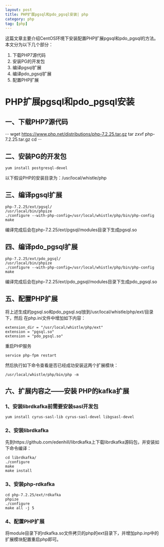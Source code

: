```yaml
---
layout: post
title: PHP扩展pgsql和pdo_pgsql安装| php
category: php
tag: [php]
---
```


这篇文章主要介绍CentOS环境下安装配置PHP扩展pgsql和pdo_pgsql的方法。
本文分为以下几个部分：
1. 下载PHP7源代码
2. 安装PG的开发包
3. 编译pgsql扩展
4. 编译pdo_pgsql扩展
5. 配置PHP扩展

# PHP扩展pgsql和pdo_pgsql安装

## 一、下载PHP7源代码

···
wget https://www.php.net/distributions/php-7.2.25.tar.gz
tar zxvf php-7.2.25.tar.gz
cd 
···

## 二、安装PG的开发包

```
yum install postgresql-devel
```

以下假设PHP的安装目录为：/usr/local/whistle/php

## 三、编译pgsql扩展

```
php-7.2.25/ext/pgsql/
/usr/local/bin/phpize
./configure --with-php-config=/usr/local/whistle/php/bin/php-config
make
```

编译完成后会在php-7.2.25/ext/pgsql/modules目录下生成pgsql.so

## 四、编译pdo_pgsql扩展

```
php-7.2.25/ext/pdo_pgsql/
/usr/local/bin/phpize
./configure --with-php-config=/usr/local/whistle/php/bin/php-config
make
```

编译完成后会在php-7.2.25/ext/pdo_pgsql/modules目录下生成pdo_pgsql.so

## 五、配置PHP扩展

将上述生成的pgsql.so和pdo_pgsql.sql放到/usr/local/whistle/php/ext/目录下，然后
在php.ini文件中增加如下内容：

```
extension_dir = "/usr/local/whistle/php/ext"
extension = "pgsql.so"
extension = "pdo_pgsql.so"

```

重启PHP服务

```
service php-fpm restart
```

然后执行如下命令查看是否已经成功安装这两个扩展模块：

```
/usr/local/whistle/php/bin/php -m
```

## 六、扩展内容之——安装 PHP的kafka扩展

### 1、安装librdkafka前需要安装sasl开发包

```
yum install cyrus-sasl-lib cyrus-sasl-devel libgsasl-devel
```

### 2、安装librdkafka

先到https://github.com/edenhill/librdkafka上下载librdkafka源码包，并安装如下命令编译：

```
cd librdkafka/
./configure
make
make install
```

### 3、安装php-rdkafka

```
cd php-7.2.25/ext/rdkafka
phpize
./configure
make all -j 5
```

### 4、配置PHP扩展

将module目录下的rdkafka.so文件拷贝的php的ext目录下，并增加php.inp中的扩展模块配置重启php即可。

